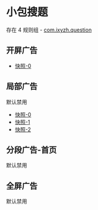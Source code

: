 # 小包搜题

存在 4 规则组 - [com.ixyzh.question](/src/apps/com.ixyzh.question.ts)

## 开屏广告

- [快照-0](https://i.gkd.li/i/17000667)

## 局部广告

默认禁用

- [快照-0](https://i.gkd.li/i/17000680)
- [快照-1](https://i.gkd.li/i/17000681)
- [快照-2](https://i.gkd.li/i/17000682)

## 分段广告-首页

默认禁用

## 全屏广告

默认禁用

